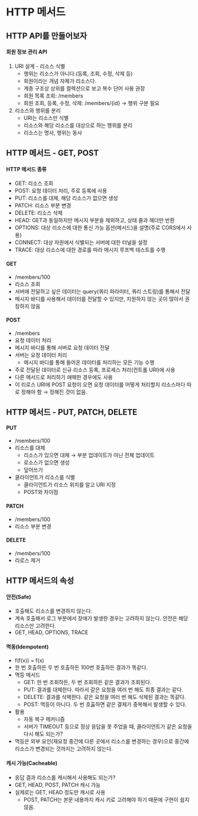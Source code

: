 # HTTP 메서드

## HTTP API를 만들어보자

#### 회원 정보 관리 API

1. URI 설계 - 리소스 식별
    - 행위는 리소스가 아니다.(등록, 조회, 수정, 삭제 등)
    - 회원이라는 개념 자체가 리소스다.
    - 계층 구조상 상위를 컬렉션으로 보고 복수 단어 사용 권장
      <br>
    - 회원 목록 조회: /members
    - 회원 조회, 등록, 수정, 삭제: /members/{id} → 행위 구분 필요
2. 리소스와 행위를 분리
    - URI는 리소스만 식별
    - 리소스와 해당 리소스를 대상으로 하는 행위를 분리
    - 리소스는 명사, 행위는 동사

## HTTP 메서드 - GET, POST

#### HTTP 메서드 종류

-   GET: 리소스 조회
-   POST: 요청 데이터 처리, 주로 등록에 사용
-   PUT: 리소스를 대체, 해당 리소스가 없으면 생성
-   PATCH: 리소스 부분 변경
-   DELETE: 리소스 삭제
-   HEAD: GET과 동일하지만 메시지 부분을 제외하고, 상태 줄과 헤더만 반환
-   OPTIONS: 대상 리소스에 대한 통신 가능 옵션(메서드)을 설명(주로 CORS에서 사용)
-   CONNECT: 대상 자원에서 식별되는 서버에 대한 터널을 설정
-   TRACE: 대상 리소스에 대한 경로를 따라 메시지 루프백 테스트를 수행

#### GET

-   /members/100
-   리소스 조회
-   서버에 전달하고 싶은 데이터는 query(쿼리 파라미터, 쿼리 스트링)를 통해서 전달
-   메시지 바디를 사용해서 데이터를 전달할 수 있지만, 지원하지 않는 곳이 많아서 권장하지 않음

#### POST

-   /members
-   요청 데이터 처리
-   메시지 바디를 통해 서버로 요청 데이터 전달
-   서버는 요청 데이터 처리
    -   메시지 바디를 통해 들어온 데이터를 처리하는 모든 기능 수행
-   주로 전달된 데이터로 신규 리소스 등록, 프로세스 처리(컨트롤 URI)에 사용
-   다른 메서드로 처리하기 애매한 경우에도 사용
-   이 리로스 URI에 POST 요청이 오면 요청 데이터를 어떻게 처리할지 리소스마다 따로 정해야 함 → 정해진 것이 없음.

## HTTP 메서드 - PUT, PATCH, DELETE

#### PUT

-   /members/100
-   리소스를 대체
    -   리소스가 있으면 대체 → 부분 업데이트가 아닌 전체 업데이트
    -   로소스가 없으면 생성
    -   덮어쓰기
-   클라이언트가 리소스를 식별
    -   클라이언트가 리소스 위치를 알고 URI 지정
    -   POST와 차이점

#### PATCH

-   /members/100
-   리소스 부분 변경

#### DELETE

-   /members/100
-   리로스 제거

## HTTP 메서드의 속성

#### 안전(Safe)

-   호출해도 리소스를 변경하지 않는다.
-   계속 호출해서 로그 부분에서 장애가 발생한 경우는 고려하지 않는다. 안전은 해당 리소스만 고려한다.
-   GET, HEAD, OPTIONS, TRACE

#### 멱동(Idempotent)

-   f(f(x)) = f(x)
-   한 번 호출하든 두 번 호출하든 100번 호출하든 결과가 똑같다.
-   멱등 메서드
    -   GET: 한 번 조회하든, 두 번 조회하든 같은 결과가 조회된다.
    -   PUT: 결과를 대체한다. 따라서 같은 요청을 여러 번 해도 최종 결과는 같다.
    -   DELETE: 결과를 삭제한다. 같은 요청을 여러 번 해도 삭제된 결과는 똑같다.
    -   POST: 멱등이 아니다. 두 번 호춣하면 같은 결제가 중복해서 발생할 수 있다.
-   활용
    -   자동 복구 메커니즘
    -   서버가 TIMEOUT 등으로 정상 응답을 못 주었을 때, 클라이언트가 같은 요청을 다시 해도 되는가?
-   멱등은 외부 요인(재요청 중간에 다른 곳에서 리소스를 변경하는 경우)으로 중간에 리소스가 변경되는 것까지는 고려하지 않는다.

#### 캐시 가능(Cacheable)

-   응답 결과 리소스를 캐시해서 사용해도 되는가?
-   GET, HEAD, POST, PATCH 캐시 가능
-   실제로는 GET, HEAD 정도만 캐시로 사용
    -   POST, PATCH는 본문 내용까지 캐시 키로 고려해야 하기 때문에 구현이 쉽지 않음.
